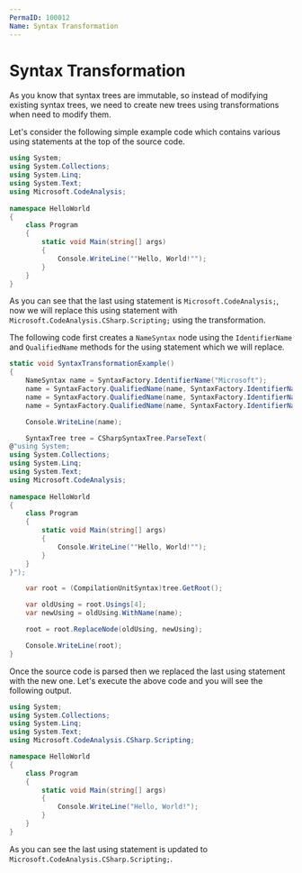 ```yaml
---
PermaID: 100012
Name: Syntax Transformation
---
```


# Syntax Transformation

As you know that syntax trees are immutable, so instead of modifying existing syntax trees, we need to create new trees using transformations when need to modify them.

Let's consider the following simple example code which contains various using statements at the top of the source code.

```csharp
using System;
using System.Collections;
using System.Linq;
using System.Text;
using Microsoft.CodeAnalysis;
 
namespace HelloWorld
{
    class Program
    {
        static void Main(string[] args)
        {
            Console.WriteLine(""Hello, World!"");
        }
    }
}
```

As you can see that the last using statement is `Microsoft.CodeAnalysis;`, now we will replace this using statement with `Microsoft.CodeAnalysis.CSharp.Scripting;` using the transformation.

The following code first creates a `NameSyntax` node using the `IdentifierName` and `QualifiedName` methods for the using statement which we will replace.

```csharp
static void SyntaxTransformationExample()
{
    NameSyntax name = SyntaxFactory.IdentifierName("Microsoft");
    name = SyntaxFactory.QualifiedName(name, SyntaxFactory.IdentifierName("CodeAnalysis"));
    name = SyntaxFactory.QualifiedName(name, SyntaxFactory.IdentifierName("CSharp"));
    name = SyntaxFactory.QualifiedName(name, SyntaxFactory.IdentifierName("Scripting"));

    Console.WriteLine(name);

    SyntaxTree tree = CSharpSyntaxTree.ParseText(
@"using System;
using System.Collections;
using System.Linq;
using System.Text;
using Microsoft.CodeAnalysis;
 
namespace HelloWorld
{
    class Program
    {
        static void Main(string[] args)
        {
            Console.WriteLine(""Hello, World!"");
        }
    }
}");

    var root = (CompilationUnitSyntax)tree.GetRoot();

    var oldUsing = root.Usings[4];
    var newUsing = oldUsing.WithName(name);

    root = root.ReplaceNode(oldUsing, newUsing);

    Console.WriteLine(root);
}
```

Once the source code is parsed then we replaced the last using statement with the new one. Let's execute the above code and you will see the following output.

```csharp
using System;
using System.Collections;
using System.Linq;
using System.Text;
using Microsoft.CodeAnalysis.CSharp.Scripting;

namespace HelloWorld
{
    class Program
    {
        static void Main(string[] args)
        {
            Console.WriteLine("Hello, World!");
        }
    }
}
```

As you can see the last using statement is updated to `Microsoft.CodeAnalysis.CSharp.Scripting;`.
